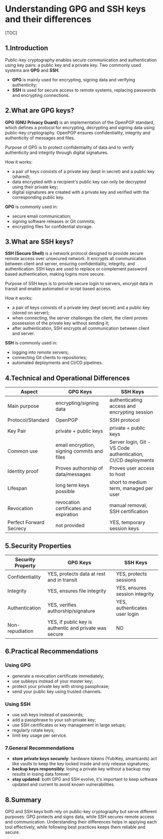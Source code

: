 # Understanding GPG and SSH keys and their differences

[TOC]

## 1.Introduction

Public-key cryptography enables secure communication and authentication using key pairs: a public key and a private key. Two commonly used systems are **GPG** and **SSH**.

* **GPG** is mainly used for encrypting, signing data and verifying authenticity;
* **SSH** is used for secure access to remote systems, replacing passwords and encrypting connections.

## 2.What are GPG keys?

**GPG (GNU Privacy Guard)** is an implementation of the OpenPGP standard, which defines a protocol for encrypting, decrypting and signing data using public-key cryptography. OpenPGP ensures confidentiality, integrity and authenticity of messages and files.

Purpose of GPG is to protect confidentiality of data and to verify authenticity and integrity through digital signatures.

How it works:

* a pair of keys consists of a private key (kept in secret) and a public key (shared);
* data encrypted with a recipient's public key can only be decrypted using their private key;
* digital signatures are created with a private key and verified with the corresponding public key.

**GPG** is commonly used in:

* secure email communication;
* signing software releases or Git commits;
* encrypting files for confidential storage.

## 3.What are SSH keys?

**SSH (Secure Shell)** is a network protocol designed to provide secure remote access over unsecured network. It encrypts all communication between client and server, ensuring confidentiality, integrity, and authentication. SSH keys are used to replace or complement password based authentication, making logins more secure.

Purpose of SSH keys is to provide secure login to servers, encrypt data in transit and enable automated or script based access.

How it works:

* a pair of keys consists of a private key (kept secret) and a public key (stored on server);
* when connecting, the server challenges the client, the client proves possession of the private key without sending it;
* after authentication, SSH encrypts all communication between client and server.

**SSH** is commonly used in:

* logging into remote servers;
* connecting Git clients to repositories;
* automated deployments and CI/CD pipelines.

## 4.Technical and Operational Differences

| Aspect | GPG Keys | SSH Keys |
|--------|----------|----------|
| Main purpose | encrypting/signing data | authenticating  access and encrypting session |
| Protocol/Standard | OpenPGP | SSH protocol |
| Key Pair | private + public keys | private + public keys|
| Common use | email encryption, signing commits and files | Server login, Git - VS Code authentication, CI/CD deployments |
| Identity proof | Proves authorship of data/messages | Proves user access to host |
| Lifespan | long term keys possible | short to medium term, managed per user |
| Revocation | revocation certificates and expiration | manual removal, SSH certification |
| Perfect Forward Secrecy | not provided | YES, temporary session keys |

## 5.Security Properties

| Security Property | GPG Keys | SSH Keys |
|-------------------|----------|----------|
| Confidentiality | YES, protects data at rest and in transit | YES, protects sessions |
| Integrity | YES, ensures file integrity | YES, ensures session integrity |
| Authentication | YES, verifies authorship/signature | YES, authenticates user login |
| Non-repudiation | YES, if public key is authentic and private was secure | NO |

## 6.Practical Recommendations

### Using GPG

* generate a revocation certificate immediately;
* use subkeys instead of your master key;
* protect your private key with strong passphrase;
* send your public key using trusted channels.

### Using SSH

* use ssh keys instead of passwords;
* add a passphrase to your ssh private key;
* use SSH certificates or key management in large setups;
* regularly rotate keys;
* limit key usage per service.

### 7.General Recommendations

* **store private keys securely**: hardware tokens (YubiKey, smartcards) act like vaults to keep the key locked inside and only release signatures;
* **backup keys responsibly**: losing a private key without a backup may results in losing data forever;
* **stay updated**: both GPG and SSH evolve, it's important to keep software updated and current to avoid known vulnerabilities.

## 8.Summary

GPG and SSH keys both rely on public-key cryptography but serve different purposes: GPG protects and signs data, while SSH secures remote access and communication.
Understanding their differences helps in applying each tool effectively, while following best practices keeps them reliable and secure.
